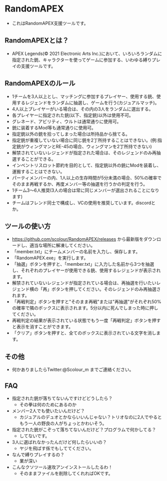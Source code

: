 # RandomAPEX
- これはRandomAPEX支援ツールです。

## RandomAPEXとは？
- APEX Legends(© 2021 Electronic Arts Inc.)において、いろいろランダムに指定された銃、キャラクターを使ってゲームに参加する、いわゆる縛りプレイの支援ツールです。

## RandomAPEXのルール
- 1チームを3人以上とし、マッチングに参加するプレイヤー、使用する銃、使用するレジェンドをランダムに抽選し、ゲームを行う(カジュアルマッチ)。
- 4人以上プレイヤーがいる場合は、その内の3人をランダムに選出する。
- 各プレイヤーに指定された銃(以下、指定銃)以外は使用不可。
- グレネード、アビリティ、ウルトは通常通りに使用可。
- 銃に装着するMod等も通常通りに使用可。
- 指定銃以外の銃を拾ってしまった場合は所持品から捨てる。
- 指定銃が重複していない場合に同じ銃を2丁所持することはできない。(例:指定銃がウィングマンとRE-45の場合、ウィングマンを2丁所持できない)
- 解禁されていないレジェンドが指定された場合は、そのレジェンドのみ再抽選することができる。
- インベントリスロット節約を目的として、指定銃以外の銃にModを装着し、運搬することはできない。
- パーティメンバーの内、1人以上の生存時間が5分未満の場合、50%の確率でそのまま再戦するか、再度メンバー等の抽選を行うかの判定を行う。
- 1チーム3～6人推奨(3人の場合は常に同じメンバーが選出されることになります)
- チームはフレンド同士で構成し、VCの使用を推奨しています。discordとか。

## ツールの使い方
- https://github.com/scolour/RandomAPEX/releases から最新版をダウンロードし、適当な場所に解凍してください。
- 「member.txt」にチームメンバーの名前を入力し、保存します。
- 「RandomAPEX.exe」を実行します。
- 「抽選」ボタンを押すと、「member.txt」に入力した名前から3つを抽選し、それぞれのプレイヤーが使用できる銃、使用するレジェンドが表示されます。
- 解禁されていないレジェンドが指定されている場合は、再抽選を行いたいレジェンド横の「再」ボタンを押してください。そのレジェンドのみ再抽選されます。
- 「再戦判定」ボタンを押すと"そのまま再戦"または"再抽選"がそれぞれ50%の確率で隣のボックスに表示されます。5分以内に死んでしまった時に押してください。
- 再戦判定の結果が表示されている状態でもう一度「再戦判定」ボタンを押すと表示を消すことができます。
- 「クリア」ボタンを押すと、全てのボックスに表示されている文字を消します。

## その他
- 何かありましたらTwitter:@Scolour_m までご連絡ください。

## FAQ
- 指定された銃が落ちてないんですけどどうしたら？
  - その拳は何のためにあるのか
- メンバー2人でも使いたいんだけど？
  - カジュアルのデュオとかならいいんじゃない？トリオなのに2人でやるともう一人の野良の人がちょっとかわいそう。
- 指定された銃がこぞって落ちてないんだけど？プログラムで何かしてる？
  - してないです。 
- 3人に選ばれなかったんだけど何したらいいの？
  - ヤジを飛ばす係でもしててください。
- なんで縛りプレイするの？
  - 業が深い
- こんなクソツール速攻アンインストールしたるわ！
  - そのままファイルを削除してくれればOKです。
